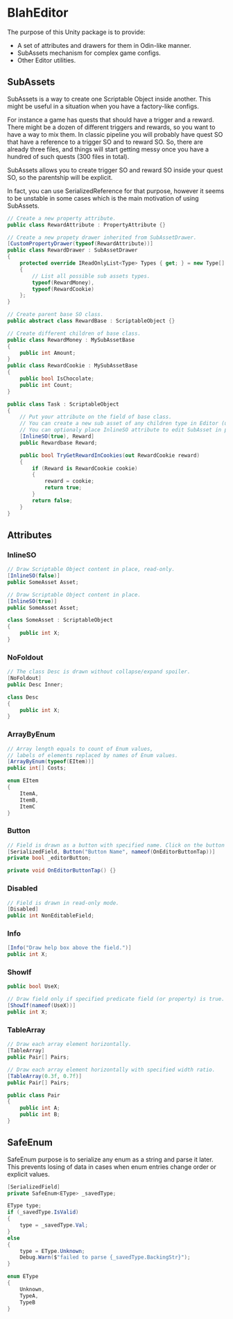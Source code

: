 # BlahEditor
The purpose of this Unity package is to provide:
* A set of attributes and drawers for them in Odin-like manner.
* SubAssets mechanism for complex game configs.
* Other Editor utilities.

## SubAssets
SubAssets is a way to create one Scriptable Object inside another.
This might be useful in a situation when you have a factory-like configs. 

For instance a game has quests that should have a trigger and a reward. There might be a dozen of different triggers and rewards, so you want to have a way to mix them. In classic pipeline you will probably have quest SO that have a reference to a trigger SO and to reward SO. So, there are already three files, and things will start getting messy once you have a hundred of such quests (300 files in total).

SubAssets allows you to create trigger SO and reward SO inside your quest SO, so the parentship will be explicit.

In fact, you can use SerializedReference for that purpose, however it seems to be unstable in some cases which is the main motivation of using SubAssets.
```csharp
// Create a new property attribute.
public class RewardAttribute : PropertyAttribute {}

// Create a new propety drawer inherited from SubAssetDrawer.
[CustomPropertyDrawer(typeof(RewardAttribute))]
public class RewardDrawer : SubAssetDrawer
{
	protected override IReadOnlyList<Type> Types { get; } = new Type[]
    {
        // List all possible sub assets types.
        typeof(RewardMoney),
        typeof(RewardCookie)
    };
}

// Create parent base SO class.
public abstract class RewardBase : ScriptableObject {}

// Create different children of base class.
public class RewardMoney : MySubAssetBase 
{
    public int Amount;
}
public class RewardCookie : MySubAssetBase
{
    public bool IsChocolate;
    public int Count;
}

public class Task : ScriptableObject
{
    // Put your attribute on the field of base class.
    // You can create a new sub asset of any children type in Editor (using "add" button).
    // You can optionaly place InlineSO attribute to edit SubAsset in place.
    [InlineSO(true), Reward]
    public Rewardbase Reward;

    public bool TryGetRewardInCookies(out RewardCookie reward)
    {
        if (Reward is RewardCookie cookie)
        {
            reward = cookie;
            return true;
        }
        return false;
    }
}
```


## Attributes
### InlineSO
```csharp
// Draw Scriptable Object content in place, read-only.
[InlineSO(false)]
public SomeAsset Asset;

// Draw Scriptable Object content in place.
[InlineSO(true)]
public SomeAsset Asset;

class SomeAsset : ScriptableObject
{
    public int X;
}
```

### NoFoldout
```csharp
// The class Desc is drawn without collapse/expand spoiler.
[NoFoldout]
public Desc Inner;

class Desc
{
    public int X;
}
```

### ArrayByEnum
```csharp
// Array length equals to count of Enum values, 
// labels of elements replaced by names of Enum values.
[ArrayByEnum(typeof(EItem))]
public int[] Costs;

enum EItem
{
    ItemA,
    ItemB,
    ItemC
}
```

### Button
```csharp
// Field is drawn as a button with specified name. Click on the button invokes the specified method.
[SerializedField, Button("Button Name", nameof(OnEditorButtonTap))]
private bool _editorButton;

private void OnEditorButtonTap() {}
```

### Disabled
```csharp
// Field is drawn in read-only mode.
[Disabled]
public int NonEditableField;
```

### Info
```csharp
[Info("Draw help box above the field.")]
public int X;
```

### ShowIf
```csharp
public bool UseX;

// Draw field only if specified predicate field (or property) is true.
[ShowIf(nameof(UseX))]
public int X;
```

### TableArray
```csharp
// Draw each array element horizontally.
[TableArray]
public Pair[] Pairs;

// Draw each array element horizontally with specified width ratio. 
[TableArray(0.3f, 0.7f)]
public Pair[] Pairs;

public class Pair
{
    public int A;
    public int B;
}
```

## SafeEnum
SafeEnum purpose is to serialize any enum as a string and parse it later. This prevents losing of data in cases when enum entries change order or explicit values.
```csharp
[SerializedField]
private SafeEnum<EType> _savedType;

EType type;
if (_savedType.IsValid)
{
    type = _savedType.Val;
}
else
{
    type = EType.Unknown;
    Debug.Warn($"failed to parse {_savedType.BackingStr}");
}

enum EType
{
    Unknown,
    TypeA,
    TypeB
}
```